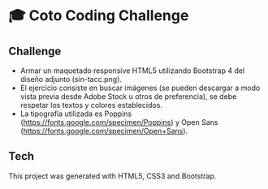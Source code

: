 # 🎓 Coto Coding Challenge

## Challenge

- Armar un maquetado responsive HTML5 utilizando Bootstrap 4 del diseño adjunto (sin-tacc.png).
- El ejercicio consiste en buscar imágenes (se pueden descargar a modo vista previa desde Adobe Stock u otros de preferencia), se debe respetar los textos y colores establecidos.
- La tipografía utilizada es Poppins (https://fonts.google.com/specimen/Poppins) y Open Sans (https://fonts.google.com/specimen/Open+Sans).

## Tech

This project was generated with HTML5, CSS3 and Bootstrap.
